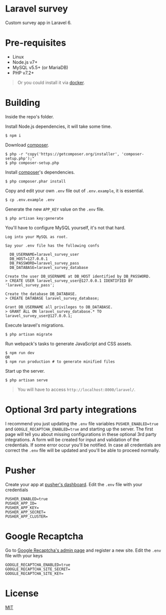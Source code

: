 Laravel survey
==============

Custom survey app in Laravel 6.

Pre-requisites
==============

- Linux
- Node.js v7+
- MySQL v5.5+ (or MariaDB)
- PHP v7.2+

> Or you could install it via [docker][docker-install-container-url].

Building
========

Inside the repo's folder.

Install Node.js dependencies, it will take some time.

```
$ npm i
```

Download [composer][composer-url].

```
$ php -r "copy('https://getcomposer.org/installer', 'composer-setup.php');"
$ php composer-setup.php
```

Install [composer][composer-url]'s dependencies.

```
$ php composer.phar install
```

Copy and edit your own `.env` file out of `.env.example`, it is essential.

```
$ cp .env.example .env
```

Generate the new `APP_KEY` value on the `.env` file.

```
$ php artisan key:generate
```

You'll have to configure MySQL yourself, it's not that hard.

```
Log into your MySQL as root.

Say your .env file has the following confs

  DB_USERNAME=laravel_survey_user
  DB_HOST=127.0.0.1
  DB_PASSWORD=laravel_survey_pass
  DB_DATABASE=laravel_survey_database

Create the user DB_USERNAME at DB_HOST identified by DB_PASSWORD.
> CREATE USER laravel_survey_user@127.0.0.1 IDENTIFIED BY 'laravel_survey_pass';

Create the database DB_DATABASE.
> CREATE DATABASE laravel_survey_database;

Grant DB_USERNAME all privileges to DB_DATABASE.
> GRANT ALL ON laravel_survey_database.* TO laravel_survey_user@127.0.0.1;
```

Execute laravel's migrations.

```
$ php artisan migrate
```

Run webpack's tasks to generate JavaScript and CSS assets.

```
$ npm run dev
OR
$ npm run production # to generate minified files
```

Start up the server.

```
$ php artisan serve
```

> You will have to access `http://localhost:8000/laravel/`.

Optional 3rd party integrations
===============================

I recommend you just updating the `.env` file variables `PUSHER_ENABLED=true` and `GOOGLE_RECAPTCHA_ENABLED=true` and starting up the server. The first page will tell you about missing configurations in these optional 3rd party integrations. A form will be created for input and validation of the credentials. If some error occur you'll be notified. In case all credentials are correct the `.env` file will be updated and you'll be able to proceed normally.

# Pusher

Create your app at [pusher's dashboard][pusher-url]. Edit the `.env` file with your credentials

```
PUSHER_ENABLED=true
PUSHER_APP_ID=
PUSHER_APP_KEY=
PUSHER_APP_SECRET=
PUSHER_APP_CLUSTER=
```

# Google Recaptcha

Go to [Google Recaptcha's admin page][google-recaptcha-url] and register a new site. Edit the `.env` file with your keys

```
GOOGLE_RECAPTCHA_ENABLED=true
GOOGLE_RECAPTCHA_SITE_SECRET=
GOOGLE_RECAPTCHA_SITE_KEY=
```

License
=======

[MIT][LICENSE]

[google-recaptcha-url]: https://www.google.com/recaptcha/admin#list
[pusher-url]: https://dashboard.pusher.com/accounts/sign_in
[composer-url]: https://getcomposer.org/
[docker-install-container-url]: docker
[LICENSE]: LICENSE

